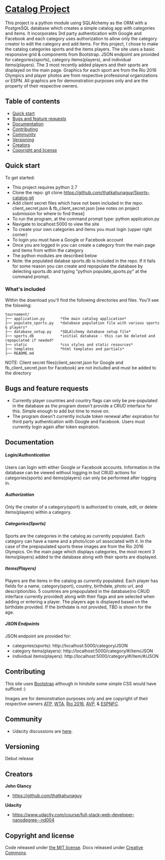 # [Catalog Project](https://www.udacity.com/course/viewer#!/c-ud197-nd/l-3521918727/m-3519689284)

This project is a python module using SQLAlchemy as the ORM with a PostgreSQL database which creates a simple catalog app with categories and items.  It incorporates 3rd party authentication with Google and Facebook and each category uses authorization to allow only the category creator to edit the category and add items.  For this project, I chose to make the catalog categories sports and the items players.  The site uses a basic responsive grid & components from Bootstrap.  JSON endpoint are provided for categories(sports), category items(players), and individual items(players).  The 3 most recently added players and their sports are displayed on the main page.  Graphics for each sport are from the Rio 2016 Olympics and player photos are from respective professional organizations or ESPN.  All graphics are for demonstration purposes only and are the property of their respective owners.



## Table of contents

* [Quick start](#quick-start)
* [Bugs and feature requests](#bugs-and-feature-requests)
* [Documentation](#documentation)
* [Contributing](#contributing)
* [Community](#community)
* [Versioning](#versioning)
* [Creators](#creators)
* [Copyright and license](#copyright-and-license)


## Quick start

To get started:

* This project requires python 2.7
* Clone the repo: git clone https://github.com/thatkahunaguy/Sports-catalog.git
* Add client secret files which have not been included in the repo: client_secret.json & fb_client_secret.json  [see notes on project submission for where to find these]
* To run the program, at the command prompt type: python application.py
* Navigate to localhost:5000 to view the site
* To create your own categories and items you must login (upper right corner)
* To login you must have a Google or Facebook account
* Once you are logged in you can create a category from the main page and items from within the category
* The python modules are described below
* Note: the populated databse sports.db is included in the repo.  If it fails for some reason you can create and repopulate the database by delecting sports.db and typing "python populate_sports.py" at the command prompt.

### What's included

Within the download you'll find the following directories and files. You'll see the folowing:

```
tournament/
├── application.py       *the main catalog application*
├── populate_sports.py   *database population file with various sports & players*
├── database_setup.py    *SQLAlchemy database setup file*
├── sports.db            *initial database - this can be deleted and repopulated if needed*
├── static               *css styles and static resources*
├── templates            *html templates and partials*
├── README.md
```
NOTE: Client secret files(client_secret.json for Google and fb_client_secret.json for Facebook) are not included and must be added to the directory


## Bugs and feature requests
* Currently player countries and country flags can only be pre-populated in the database as the program doesn't provide a CRUD interface for this.  Simple enough to add but time to move on.
* The program doesn't currently include token renewal after expiration for third party authentication with Google and Facebook.  Users must currently login again after token expiration.

## Documentation

##### Login/Authentication

Users can login with either Google or Facebook accounts.  Information in the database can be viewed without logging in but CRUD actions for categories(sports) and items(players) can only be performed after logging in.

##### Authorization
Only the creator of a category(sport) is authorized to create, edit, or delete items(players) within a category.

##### Categories(Sports)
Sports are the categories in the catalog as currently populated.  Each category can have a name and a photo/icon url associated with it.  In the case of the prepopulated sports these images are from the Rio 2016 Olympics.  On the main page which displays categories, the most recent 3 items(players) added to the database along with their sports are displayed.

##### Items(Players)
Players are the items in the catalog as currently populated.  Each player has fields for a name, category(sport), country, birthdate, photo url, and description/bio.  5 countries are prepopulated in the database(no CRUD interface currently provided) along with their flags and are selected when adding or entering a player.  The players age is displayed based on the birthdate provided.  If the birthdate is not provided, TBD is shown for the age.

##### JSON Endpoints
JSON endpoint are provided for:
* categories(sports): http://localhost:5000/category/JSON
* category items(players): http://localhost:5000/category/#/item/JSON
* individual items(players): http://localhost:5000/category/#/item/#/JSON

## Contributing

This site uses [Bootstrap](http://getbootstrap.com) although in hindsite some simple CSS would have sufficed :)

Images are for demonstration purposes only and are copyright of their respective owners [ATP](http://www.atpworldtour.com), [WTA](http://www.wtatennis.com), [Rio 2016](http://www.rio2016.com), [AVP](http://www.avp.com), & [ESPNFC](http://www.espnfc.com). 

## Community

* Udacity discussions are [here](https://discussions.udacity.com/c/nd004-p3-item-catalog).


## Versioning

Debut release

## Creators

**John Glancy**

* <https://github.com/thatkahunaguy>

**Udacity**
* <https://www.udacity.com/course/full-stack-web-developer-nanodegree--nd004>

## Copyright and license

Code released under [the MIT license](https://opensource.org/licenses/MIT). Docs released under [Creative Commons](http://creativecommons.org/licenses/by/4.0/).


